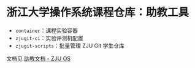 # 浙江大学操作系统课程仓库：助教工具

- `container`：课程实验容器
- `zjugit-ci`：实验评测机配置
- `zjugit-scripts`：批量管理 ZJU Git 学生仓库

文档见 [助教文档 - ZJU OS](https://zju-os.github.io/doc/ta/)
